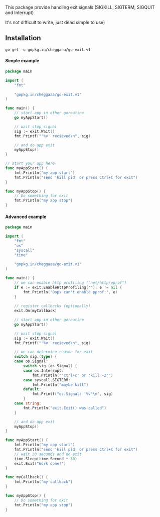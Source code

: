 This package provide handling exit signals (SIGKILL, SIGTERM, SIGQUIT and Interrupt)

It's not difficult to write, just dead simple to use)  

## Installation
```go get -u gopkg.in/cheggaaa/go-exit.v1```

#### Simple example

```go
package main

import (
	"fmt"
	
	"gopkg.in/cheggaaa/go-exit.v1"
)

func main() {
	// start app in other goroutine
	go myAppStart()

	// wait stop signal
	sig := exit.Wait()
	fmt.Printf("'%v' recieved\n", sig)

	// and do app exit
	myAppStop()
}

// start your app here
func myAppStart() {
	fmt.Println("my app start")
	fmt.Println("send 'kill pid' or press Ctrl+C for exit")
}

func myAppStop() {
	// Do something for exit 
	fmt.Println("my app stop")
}

```

#### Advanced example

```go
package main

import (
	"fmt"
	"os"
	"syscall"
	"time"
	
	"gopkg.in/cheggaaa/go-exit.v1"
)

func main() {
	// we can enable http profiling ("net/http/pprof")
	if e := exit.EnableHttpProfiling(""); e != nil {
		fmt.Println("Oops can't enable pprof:", e)
	}
	
	// register callbacks (optionally)
	exit.On(myCallback)

	// start app in other goroutine
	go myAppStart()

	// wait stop signal
	sig := exit.Wait()
	fmt.Printf("'%v' recieved\n", sig)

	// we can determine reason for exit
	switch sig.(type) {
	case os.Signal:
		switch sig.(os.Signal) {
		case os.Interrupt:
			fmt.Println("'ctrl+c' or 'kill -2'")
		case syscall.SIGTERM:
			fmt.Println("maybe kill")
		default:
			fmt.Printf("os.Signal: '%v'\n", sig)
		}
	case string:
		fmt.Println("exit.Exit() was called")
	}

	// and do app exit
	myAppStop()
}

func myAppStart() {
	fmt.Println("my app start")
	fmt.Println("send 'kill pid' or press Ctrl+C for exit")
	// wait 30 seconds and do exit
	time.Sleep(time.Second * 30)
	exit.Exit("Work done!")
}

func myCallback() {
	fmt.Println("my callback")
}

func myAppStop() {
	// Do something for exit 
	fmt.Println("my app stop")
}

```
